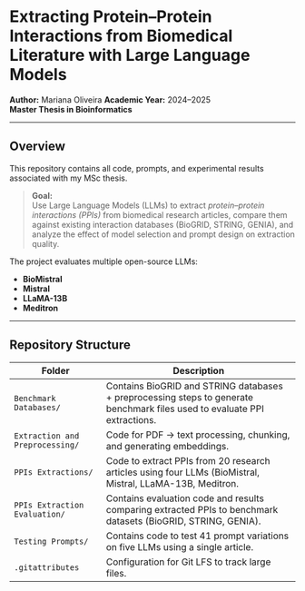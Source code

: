# Extracting Protein–Protein Interactions from Biomedical Literature with Large Language Models

**Author:** Mariana Oliveira 
**Academic Year:** 2024–2025  
**Master Thesis in Bioinformatics**

---

## Overview

This repository contains all code, prompts, and experimental results associated with my MSc thesis.

> **Goal:**  
> Use Large Language Models (LLMs) to extract *protein–protein interactions (PPIs)* from biomedical research articles, compare them against existing interaction databases (BioGRID, STRING, GENIA), and analyze the effect of model selection and prompt design on extraction quality.

The project evaluates multiple open-source LLMs:

- **BioMistral**
- **Mistral**
- **LLaMA-13B**
- **Meditron**

---

## Repository Structure

| Folder | Description |
|--------|-------------|
| `Benchmark Databases/` | Contains BioGRID and STRING databases + preprocessing steps to generate benchmark files used to evaluate PPI extractions. |
| `Extraction and Preprocessing/` | Code for PDF → text processing, chunking, and generating embeddings. |
| `PPIs Extractions/` | Code to extract PPIs from 20 research articles using four LLMs (BioMistral, Mistral, LLaMA-13B, Meditron. |
| `PPIs Extraction Evaluation/` | Contains evaluation code and results comparing extracted PPIs to benchmark datasets (BioGRID, STRING, GENIA). |
| `Testing Prompts/` | Contains code to test 41 prompt variations on five LLMs using a single article. |
| `.gitattributes` | Configuration for Git LFS to track large files. |

